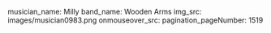 musician_name: Milly
band_name: Wooden Arms
img_src: images/musician0983.png
onmouseover_src: 
pagination_pageNumber: 1519